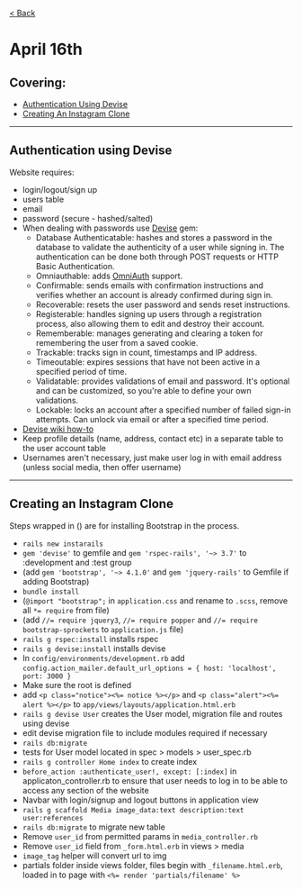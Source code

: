 [< Back](README.md)

# April 16th
## Covering:
- [Authentication Using Devise](#authentication-using-devise)
- [Creating An Instagram Clone](#creating-an-instagram-clone)

---

## Authentication using Devise
Website requires:
- login/logout/sign up
- users table
- email
- password (secure - hashed/salted)
- When dealing with passwords use [Devise](https://github.com/plataformatec/devise) gem: 
    - Database Authenticatable: hashes and stores a password in the database to validate the authenticity of a user while signing in. The authentication can be done both through POST requests or HTTP Basic Authentication.
    - Omniauthable: adds [OmniAuth](https://github.com/omniauth/omniauth) support.
    - Confirmable: sends emails with confirmation instructions and verifies whether an account is already confirmed during sign in.
    - Recoverable: resets the user password and sends reset instructions.
    - Registerable: handles signing up users through a registration process, also allowing them to edit and destroy their account.
    - Rememberable: manages generating and clearing a token for remembering the user from a saved cookie.
    - Trackable: tracks sign in count, timestamps and IP address.
    - Timeoutable: expires sessions that have not been active in a specified period of time.
    - Validatable: provides validations of email and password. It's optional and can be customized, so you're able to define your own validations.
    - Lockable: locks an account after a specified number of failed sign-in attempts. Can unlock via email or after a specified time period.
- [Devise wiki how-to](http://github.com/plataformatec/devise/wiki/How-Tos) 
- Keep profile details (name, address, contact etc) in a separate table to the user account table
- Usernames aren't necessary, just make user log in with email address (unless social media, then offer username)

---

## Creating an Instagram Clone
Steps wrapped in () are for installing Bootstrap in the process.
- `rails new instarails`
- `gem 'devise'` to gemfile and `gem 'rspec-rails', '~> 3.7'` to :development and :test group
- (add `gem 'bootstrap', '~> 4.1.0'` and `gem 'jquery-rails'` to Gemfile if adding Bootstrap)
- `bundle install`
- (`@import "bootstrap";` in `application.css` and rename to `.scss`, remove all `*= require` from file)
- (add `//= require jquery3`, `//= require popper` and `//= require bootstrap-sprockets` to `application.js` file)
- `rails g rspec:install` installs rspec
- `rails g devise:install` installs devise
- In `config/environments/development.rb` add `config.action_mailer.default_url_options = { host: 'localhost', port: 3000 }`
- Make sure the root is defined
- add `<p class="notice"><%= notice %></p>` and `<p class="alert"><%= alert %></p>` to `app/views/layouts/application.html.erb`
- `rails g devise User` creates the User model, migration file and routes using devise
- edit devise migration file to include modules required if necessary
- `rails db:migrate`
- tests for User model located in spec > models > user_spec.rb
- `rails g controller Home index` to create index
- `before_action :authenticate_user!, except: [:index]` in applicaton_controller.rb to ensure that user needs to log in to be able to access any section of the website
- Navbar with login/signup and logout buttons in application view
- `rails g scaffold Media image_data:text description:text user:references`
- `rails db:migrate` to migrate new table
- Remove `user_id` from permitted params in `media_controller.rb`
- Remove `user_id` field from `_form.html.erb` in views > media
- `image_tag` helper will convert url to img
- partials folder inside views folder, files begin with `_filename.html.erb`, loaded in to page with `<%= render 'partials/filename' %>`
